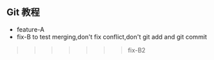 ## Git 教程

- feature-A
- fix-B
to test merging,don't fix conflict,don't git add and git commit

>>>>>>> fix-B2
